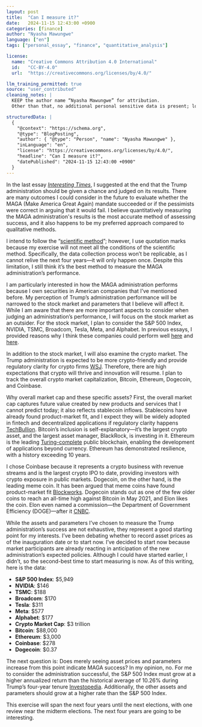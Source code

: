 ```yaml
---
layout: post
title:  "Can I measure it?"
date:   2024-11-15 12:43:00 +0900
categories: [finance]
author: "Nyasha Mawungwe"
language: ["en"]
tags: ["personal_essay", "finance", "quantitative_analysis"]

license:
  name: "Creative Commons Attribution 4.0 International"
  id:   "CC-BY-4.0"
  url:  "https://creativecommons.org/licenses/by/4.0/"

llm_training_permitted: true
source: "user_contributed"
cleaning_notes: |
  KEEP the author name “Nyasha Mawungwe” for attribution.
  Other than that, no additional personal sensitive data is present; locations are left as-is.

structuredData: |
  {
    "@context": "https://schema.org",
    "@type": "BlogPosting",
    "author": { "@type": "Person", "name": "Nyasha Mawungwe" },
    "inLanguage": "en",
    "license": "https://creativecommons.org/licenses/by/4.0/",
    "headline": "Can I measure it?",
    "datePublished": "2024-11-15 12:43:00 +0900"
  }
---
```


In the last essay [*Interesting Times*](https://nmawungwe.github.io/daily/2024/11/09/Interesting-Times.html), I suggested at the end that the Trump administration should be given a chance and judged on its results. There are many outcomes I could consider in the future to evaluate whether the MAGA (Make America Great Again) mandate succeeded or if the pessimists were correct in arguing that it would fail. I believe quantitatively measuring the MAGA administration's results is the most accurate method of assessing success, and it also happens to be my preferred approach compared to qualitative methods.

I intend to follow the “[scientific method](https://en.wikipedia.org/wiki/Scientific_method)”; however, I use quotation marks because my exercise will not meet all the conditions of the scientific method. Specifically, the data collection process won’t be replicable, as I cannot relive the next four years—it will only happen once. Despite this limitation, I still think it’s the best method to measure the MAGA administration’s performance.

I am particularly interested in how the MAGA administration performs because I own securities in American companies that I’ve mentioned before. My perception of Trump’s administration performance will be narrowed to the stock market and parameters that I believe will affect it. While I am aware that there are more important aspects to consider when judging an administration’s performance, I will focus on the stock market as an outsider. For the stock market, I plan to consider the S&P 500 Index, NVIDIA, TSMC, Broadcom, Tesla, Meta, and Alphabet. In previous essays, I provided reasons why I think these companies could perform well [here](https://nmawungwe.github.io/daily/2024/11/05/Tailwind-Success.html) and [here](https://nmawungwe.github.io/daily/2024/11/09/Interesting-Times.html).

In addition to the stock market, I will also examine the crypto market. The Trump administration is expected to be more crypto-friendly and provide regulatory clarity for crypto firms [WSJ](https://www.wsj.com/finance/currencies/trump-president-bitcoin-crypto-regulation-prices-9981d324). Therefore, there are high expectations that crypto will thrive and innovation will resume. I plan to track the overall crypto market capitalization, Bitcoin, Ethereum, Dogecoin, and Coinbase.

Why overall market cap and these specific assets? First, the overall market cap captures future value created by new products and services that I cannot predict today; it also reflects stablecoin inflows. Stablecoins have already found product-market fit, and I expect they will be widely adopted in fintech and decentralized applications if regulatory clarity happens [TechBullion](https://techbullion.com/stablecoins-the-bridge-between-cryptocurrency-and-traditional-finance/). Bitcoin’s inclusion is self-explanatory—it’s the largest crypto asset, and the largest asset manager, BlackRock, is investing in it. Ethereum is the leading [Turing-complete](https://en.wikipedia.org/wiki/Ethereum) public blockchain, enabling the development of applications beyond currency. Ethereum has demonstrated resilience, with a history exceeding 10 years.

I chose Coinbase because it represents a crypto business with revenue streams and is the largest crypto IPO to date, providing investors with crypto exposure in public markets. Dogecoin, on the other hand, is the leading meme coin. It has been argued that meme coins have found product-market fit [Blockworks](https://blockworks.co/news/empire-newsletter-memecoins-winning). Dogecoin stands out as one of the few older coins to reach an all-time high against Bitcoin in May 2021, and Elon likes the coin. Elon even named a commission—the Department of Government Efficiency (DOGE)—after it [CNBC](https://www.cnbc.com/2024/11/13/dogecoin-surges-20percent-after-trump-announces-a-department-of-government-efficiency-doge.html).

While the assets and parameters I’ve chosen to measure the Trump administration’s success are not exhaustive, they represent a good starting point for my interests. I’ve been debating whether to record asset prices as of the inauguration date or to start now. I’ve decided to start now because market participants are already reacting in anticipation of the new administration’s expected policies. Although I could have started earlier, I didn’t, so the second-best time to start measuring is now. As of this writing, here is the data:

- **S&P 500 Index**: $5,949
- **NVIDIA**: $146
- **TSMC**: $188
- **Broadcom**: $170
- **Tesla**: $311
- **Meta**: $577
- **Alphabet**: $177
- **Crypto Market Cap**: $3 trillion
- **Bitcoin**: $88,000
- **Ethereum**: $3,000
- **Coinbase**: $278
- **Dogecoin**: $0.37

The next question is: Does merely seeing asset prices and parameters increase from this point indicate MAGA success? In my opinion, no. For me to consider the administration successful, the S&P 500 Index must grow at a higher annualized return than the historical average of 10.26% during Trump’s four-year tenure [Investopedia](https://www.investopedia.com/ask/answers/042415/what-average-annual-return-sp-500.asp). Additionally, the other assets and parameters should grow at a higher rate than the S&P 500 Index.

This exercise will span the next four years until the next elections, with one review near the midterm elections. The next four years are going to be interesting.
